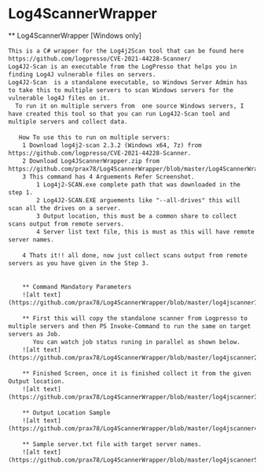 # Log4ScannerWrapper

** Log4ScannerWrapper [Windows only]

    This is a C# wrapper for the Log4j2Scan tool that can be found here https://github.com/logpresso/CVE-2021-44228-Scanner/
    Log4J2-Scan is an executable from the LogPresso that helps you in finding Log4J vulnerable files on servers.
    Log4J2-Scan  is a standalone executable, so Windows Server Admin has to take this to multiple servers to scan Windows servers for the vulnerable log4J files on it.
      To run it on multiple servers from  one source Windows servers, I have created this tool so that you can run Log4J2-Scan tool and multiple servers and collect data.
      
       How To use this to run on multiple servers:
        1 Download log4j2-scan 2.3.2 (Windows x64, 7z) from https://github.com/logpresso/CVE-2021-44228-Scanner.
        2 Download Log4JScannerWrapper.zip from https://github.com/prax78/Log4ScannerWrapper/blob/master/Log4ScannerWrapper.zip.
        3 This command has 4 Arguements Refer Screenshot.
            1 Log4j2-SCAN.exe complete path that was downloaded in the step 1.
            2 Log4J2-SCAN.EXE arguements like "--all-drives" this will scan all the drives on a server.
            3 Output location, this must be a common share to collect scans output from remote servers.
            4 Server list text file, this is must as this will have remote server names.
        
        4 Thats it!! all done, now just collect scans output from remote servers as you have given in the Step 3.
        
        
        ** Command Mandatory Parameters
        ![alt text](https://github.com/prax78/Log4ScannerWrapper/blob/master/log4jscanner1.PNG)
        
        ** First this will copy the standalone scanner from Logpresso to multiple servers and then PS Invoke-Command to run the same on target servers as Job.
           You can watch job status runing in parallel as shown below.
        ![alt text](https://github.com/prax78/Log4ScannerWrapper/blob/master/log4jscanner2.PNG)
           
        ** Finished Screen, once it is finished collect it from the given Output location.
        ![alt text](https://github.com/prax78/Log4ScannerWrapper/blob/master/log4jscanner3.PNG)
        
        ** Output Location Sample
        ![alt text](https://github.com/prax78/Log4ScannerWrapper/blob/master/log4jscanner4.PNG)
        
        ** Sample server.txt file with target server names.
        ![alt text](https://github.com/prax78/Log4ScannerWrapper/blob/master/log4jscanner5.PNG)
        
